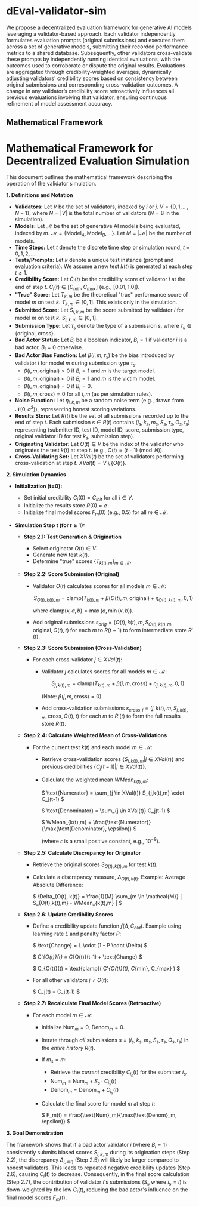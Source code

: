 # dEval-validator-sim

We propose a decentralized evaluation framework for generative AI models leveraging a validator-based approach. Each validator independently formulates evaluation prompts (original submissions) and executes them across a set of generative models, submitting their recorded performance metrics to a shared database. Subsequently, other validators cross-validate these prompts by independently running identical evaluations, with the outcomes used to corroborate or dispute the original results. Evaluations are aggregated through credibility-weighted averages, dynamically adjusting validators' credibility scores based on consistency between original submissions and corresponding cross-validation outcomes. A change in any validator’s credibility score retroactively influences all previous evaluations involving that validator, ensuring continuous refinement of model assessment accuracy.

## Mathematical Framework

# Mathematical Framework for Decentralized Evaluation Simulation

This document outlines the mathematical framework describing the operation of the validator simulation.

**1. Definitions and Notation**

* **Validators:** Let $V$ be the set of validators, indexed by $i$ or $j$. $V = \{0, 1, ..., N-1\}$, where $N = |V|$ is the total number of validators ($N=8$ in the simulation).
* **Models:** Let $\mathcal{M}$ be the set of generative AI models being evaluated, indexed by $m$. $\mathcal{M} = \{\text{Model}_A, \text{Model}_B, ...\}$. Let $M = |\mathcal{M}|$ be the number of models.
* **Time Steps:** Let $t$ denote the discrete time step or simulation round, $t = 0, 1, 2, ...$.
* **Tests/Prompts:** Let $k$ denote a unique test instance (prompt and evaluation criteria). We assume a new test $k(t)$ is generated at each step $t \ge 1$.
* **Credibility Score:** Let $C_i(t)$ be the credibility score of validator $i$ at the end of step $t$. $C_i(t) \in [C_{min}, C_{max}]$ (e.g., $[0.01, 1.0]$).
* **"True" Score:** Let $T_{k,m}$ be the theoretical "true" performance score of model $m$ on test $k$. $T_{k,m} \in [0, 1]$. This exists only in the simulation.
* **Submitted Score:** Let $S_{i,k,m}$ be the score submitted by validator $i$ for model $m$ on test $k$. $S_{i,k,m} \in [0, 1]$.
* **Submission Type:** Let $\tau_s$ denote the type of a submission $s$, where $\tau_s \in \{\text{original}, \text{cross}\}$.
* **Bad Actor Status:** Let $B_i$ be a boolean indicator, $B_i = 1$ if validator $i$ is a bad actor, $B_i = 0$ otherwise.
* **Bad Actor Bias Function:** Let $\beta(i, m, \tau_s)$ be the bias introduced by validator $i$ for model $m$ during submission type $\tau_s$.
    * $\beta(i, m, \text{original}) > 0$ if $B_i=1$ and $m$ is the target model.
    * $\beta(i, m, \text{original}) < 0$ if $B_i=1$ and $m$ is the victim model.
    * $\beta(i, m, \text{original}) = 0$ if $B_i=0$.
    * $\beta(i, m, \text{cross}) = 0$ for all $i, m$ (as per simulation rules).
* **Noise Function:** Let $\eta_{i,k,m}$ be a random noise term (e.g., drawn from $\mathcal{N}(0, \sigma^2)$), representing honest scoring variations.
* **Results Store:** Let $R(t)$ be the set of all submissions recorded up to the end of step $t$. Each submission $s \in R(t)$ contains $(i_s, k_s, m_s, S_s, \tau_s, O_s, t_s)$ representing (submitter ID, test ID, model ID, score, submission type, original validator ID for test $k_s$, submission step).
* **Originating Validator:** Let $O(t) \in V$ be the index of the validator who originates the test $k(t)$ at step $t$. (e.g., $O(t) = (t-1) \pmod N$).
* **Cross-Validating Set:** Let $XVal(t)$ be the set of validators performing cross-validation at step $t$. $XVal(t) = V \setminus \{O(t)\}$.

**2. Simulation Dynamics**

* **Initialization (t=0):**
    * Set initial credibility $C_i(0) = C_{init}$ for all $i \in V$.
    * Initialize the results store $R(0) = \emptyset$.
    * Initialize final model scores $F_m(0)$ (e.g., $0.5$) for all $m \in \mathcal{M}$.

* **Simulation Step $t$ (for $t \ge 1$):**

    * **Step 2.1: Test Generation & Origination**
        * Select originator $O(t) \in V$.
        * Generate new test $k(t)$.
        * Determine "true" scores $\{T_{k(t),m}\}_{m \in \mathcal{M}}$.

    * **Step 2.2: Score Submission (Original)**
        * Validator $O(t)$ calculates scores for all models $m \in \mathcal{M}$:

            $$
            S_{O(t), k(t), m} = \text{clamp}( T_{k(t),m} + \beta(O(t), m, \text{original}) + \eta_{O(t),k(t),m}, 0, 1 )
            $$

            where $\text{clamp}(x, a, b) = \max(a, \min(x, b))$.
        * Add original submissions $s_{orig} = (O(t), k(t), m, S_{O(t),k(t),m}, \text{original}, O(t), t)$ for each $m$ to $R(t-1)$ to form intermediate store $R'(t)$.

    * **Step 2.3: Score Submission (Cross-Validation)**
        * For each cross-validator $j \in XVal(t)$:
            * Validator $j$ calculates scores for all models $m \in \mathcal{M}$:

                $$
                S_{j, k(t), m} = \text{clamp}( T_{k(t),m} + \beta(j, m, \text{cross}) + \eta_{j,k(t),m}, 0, 1 )
                $$

                (Note: $\beta(j, m, \text{cross}) = 0$).
            * Add cross-validation submissions $s_{cross,j} = (j, k(t), m, S_{j,k(t),m}, \text{cross}, O(t), t)$ for each $m$ to $R'(t)$ to form the full results store $R(t)$.

    * **Step 2.4: Calculate Weighted Mean of Cross-Validations**
        * For the current test $k(t)$ and each model $m \in \mathcal{M}$:
            * Retrieve cross-validation scores $\{S_{j,k(t),m} | j \in XVal(t)\}$ and previous credibilities $\{C_j(t-1) | j \in XVal(t)\}$.
            * Calculate the weighted mean $WMean_{k(t),m}$:

                $ \text{Numerator} = \sum_{j \in XVal(t)} S_{j,k(t),m} \cdot C_j(t-1) $

                $ \text{Denominator} = \sum_{j \in XVal(t)} C_j(t-1) $

                $ WMean_{k(t),m} = \frac{\text{Numerator}}{\max(\text{Denominator}, \epsilon)} $

                (where $\epsilon$ is a small positive constant, e.g., $10^{-9}$).

    * **Step 2.5: Calculate Discrepancy for Originator**
        * Retrieve the original scores $S_{O(t),k(t),m}$ for test $k(t)$.
        * Calculate a discrepancy measure, $\Delta_{O(t), k(t)}$. Example: Average Absolute Difference:

            $ \Delta_{O(t), k(t)} = \frac{1}{M} \sum_{m \in \mathcal{M}} | S_{O(t),k(t),m} - WMean_{k(t),m} | $

    * **Step 2.6: Update Credibility Scores**
        * Define a credibility update function $f(\Delta, C_{old})$. Example using learning rate $L$ and penalty factor $P$:

            $ \text{Change} = L \cdot (1 - P \cdot \Delta) $

            $ C'_{O(t)}(t) = C_{O(t)}(t-1) + \text{Change} $

            $ C_{O(t)}(t) = \text{clamp}( C'_{O(t)}(t), C_{min}, C_{max} ) $

        * For all other validators $j \neq O(t)$:

            $ C_j(t) = C_j(t-1) $

    * **Step 2.7: Recalculate Final Model Scores (Retroactive)**
        * For each model $m \in \mathcal{M}$:
            * Initialize $\text{Num}_m = 0$, $\text{Denom}_m = 0$.
            * Iterate through *all* submissions $s = (i_s, k_s, m_s, S_s, \tau_s, O_s, t_s)$ in the *entire history* $R(t)$.
            * If $m_s = m$:
                * Retrieve the *current* credibility $C_{i_s}(t)$ for the submitter $i_s$.
                * $\text{Num}_m = \text{Num}_m + S_s \cdot C_{i_s}(t)$
                * $\text{Denom}_m = \text{Denom}_m + C_{i_s}(t)$
            * Calculate the final score for model $m$ at step $t$:

                $ F_m(t) = \frac{\text{Num}_m}{\max(\text{Denom}_m, \epsilon)} $

**3. Goal Demonstration**

The framework shows that if a bad actor validator $i$ (where $B_i=1$) consistently submits biased scores $S_{i,k,m}$ during its origination steps (Step 2.2), the discrepancy $\Delta_{i, k(t)}$ (Step 2.5) will likely be larger compared to honest validators. This leads to repeated negative credibility updates (Step 2.6), causing $C_i(t)$ to decrease. Consequently, in the final score calculation (Step 2.7), the contribution of validator $i$'s submissions ($S_s$ where $i_s = i$) is down-weighted by the low $C_i(t)$, reducing the bad actor's influence on the final model scores $F_m(t)$.
